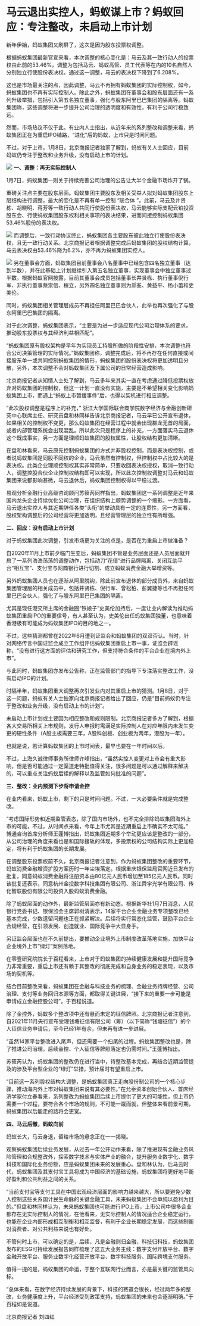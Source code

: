 # 马云退出实控人，蚂蚁谋上市？蚂蚁回应：专注整改，未启动上市计划

新年伊始，蚂蚁集团又刷屏了，这次是因为股东投票权调整。

根据蚂蚁集团最新官宣来看，本次调整的核心变化是：马云及其一致行动人的投票权由此前的53.46%，调整为包括马云、蚂蚁高管、员工代表等在内的10名自然人分别独立行使股份表决权。通过这一调整，马云的表决权下降到了6.208%。

这也是市场最关注的点，因此调整，马云不再拥有蚂蚁集团的实际控制权，如今，蚂蚁集团也不再有实际控制人。除此之外，蚂蚁集团在董事会和股东层面还有一系列升级举措，包括引入第五名独立董事，强化与股东阿里巴巴集团的隔离等。蚂蚁集团称，这些调整将进一步提升公司治理的透明度和有效性，有利于公司行稳致远。

然而，市场热议不仅于此。有业内人士指出，从近年来的系列整改和调整来看，蚂蚁集团正在为重启IPO铺路，“进化”后的蚂蚁，上市只是时间问题。

不过，对于上市，1月8日，北京商报记者独家了解到，蚂蚁有关人士回应，目前蚂蚁仍专注于整改和业务升级，没有启动上市的计划。

![](https://inews.gtimg.com/newsapp_bt/0/15600441338/1000)
**一、调整：再无实际控制人**

1月7日，蚂蚁集团一则关于持续完善公司治理的公告让大半个金融市场炸开了锅。

重磅关注点主要在股东层面。蚂蚁集团主要股东及相关受益人拟对蚂蚁集团股东上层结构进行调整，最大的变化是不再有单一控制 “联合体
”。此前，马云及井贤栋、胡晓明、蒋芳等一致行动人共同行使股份表决权，马云能够实际支配云铂投资股东会、行使蚂蚁集团股东权利相关事项的表决结果，进而间接控制蚂蚁集团53.46%股份的表决权。

![](https://inews.gtimg.com/newsapp_bt/0/15600441342/1000)
而调整后，一致行动协议终止，蚂蚁集团各主要股东彼此独立行使股份表决权，且无一致行动关系。北京商报记者根据调整完成后蚂蚁集团的股权结构计算，马云表决权由53.46%降为6.2%，亦不再为蚂蚁集团实控人。

![](https://inews.gtimg.com/newsapp_bt/0/15600441346/1000)
另在董事会方面，蚂蚁集团目前董事会八名董事中已经包含四名独立董事（达到半数），并在此基础上计划继续引入第五名独立董事，实现董事会中独立董事过半数。根据蚂蚁官网披露，目前其董事会成员包括董事长井贤栋、执行董事倪行军、非执行董事蔡崇信、程立，另外四名独立董事则为郝荃、黄益平、杨小蕾和史美伦。

同时，蚂蚁集团相关管理层成员不再担任阿里巴巴合伙人，此举也再次强化了与股东阿里巴巴集团的隔离。

对于此次调整，蚂蚁集团表示，“主要是为进一步适应现代公司治理体系的要求，推动股东投票权与其经济利益相匹配”。

“蚂蚁集团原有股权架构是早年为实现员工持股所做的阶段性安排，本次调整也符合公司决策管理的实际情况。”蚂蚁集团称，调整完成后，将不再存在任何直接或间接股东单一或共同控制蚂蚁集团的情形，蚂蚁集团的股份表决权将更加透明且分散，另外，本次调整不会对蚂蚁集团及下属公司的日常经营造成影响。

北京商报记者从知情人士处了解到，马云多年来其实一直在考虑通过降低投票权放弃对蚂蚁集团的控制权，但这一计划一直没有实施，主要是不希望相关变化影响蚂蚁集团上市，而遇上“蚂蚁上市暂缓事件”后，也得以契机进行相应调整。

“此次股权调整是程序上的补充，”
浙江大学国际联合商学院数字经济与金融创新研究中心联席主任、研究员盘和林同样告诉北京商报记者，马云早已公开宣布退休，如果相关的控制权不变更，那么蚂蚁集团在经营过程中就会出现群龙无首的局面，或者内部管理系统会出现混乱。所以此次只是程序上的补充，一方面落实马云退休这个既成事实，另一方面是理顺蚂蚁集团的股权属性，让股权结构更加清晰。

在盘和林看来，马云原先控制蚂蚁集团的方式并非股权控制，而是表决权控制，或者说蚂蚁集团是同股不同权的企业，马云虽然有控制权，但控制权中占比较大的是表决权。此类企业理顺控制权其实非常简单，只要收回表决权授权，取消一致行动人，调整控股合伙企业控制权结构即可以实现，所以此次控制权调整对马云和蚂蚁集团来说都影响甚微，马云退休后，蚂蚁集团控制权得以平稳过渡。

易观分析金融行业高级咨询顾问苏筱芮同样指出，蚂蚁集团这一系列调整是近年来国内龙头企业持续优化公司治理，在组织结构上顺势调整的一个缩影。一方面看，马云退出实控人与其近期辞任各类“头衔”的举动具有一定的连贯性，另一方面看，股权架构调整后的公司经营将更加透明，且经营管理层的独立性有所增强。

**二、回应：没有启动上市计划**

对于蚂蚁集团此次调整，引发市场更为关注的点是，是否在为重启上市做准备？

自2020年11月上市前夕临门生变后，蚂蚁集团不管是业务层面还是人员层面就开启了一系列浩浩荡荡的调整动作，包括动刀“花借”进行品牌隔离、关闭互助平台“相互宝”、支付宝与网商银行进行切割、成立蚂蚁消费金融大举增资等。

另外蚂蚁集团人员也在逐渐从阿里脱钩，除此前宣布退休的部分成员外，来自蚂蚁集团管理层的相关成员中，包括井贤栋、倪行军、曾松柏、彭翼捷等也不再担任阿里巴巴合伙人，强化了与股东阿里巴巴集团的隔离。

尤其是现任港交所主席的金融圈“铁娘子”史美伦加持后，一度让业内解读为推动蚂蚁集团重启IPO的重要信号，有人甚至认为，史美伦出任蚂蚁集团独董，也意味着香港极有可能成为蚂蚁集团IPO的目的地之一。

不过，这些猜测都曾在2022年6月遭到证监会和蚂蚁集团的双双否认。当时，针对网络传言中国证监会成立工作组评估蚂蚁集团重启上市一事，证监会辟谣称，“没有进行这方面的评估和研究工作，但支持符合条件的平台企业在境内外上市”。

与此同时，蚂蚁集团亦发布公告称，正在监管部门的指导下专注落实整改工作，没有启动IPO的计划。

时隔半年，蚂蚁集团重大调整再次引发业内对其重启上市的猜测。1月8日，对于这一问题，蚂蚁有关人士独家向北京商报记者给出了回应，仍是“目前蚂蚁仍专注于整改和业务升级，没有启动上市的计划”。

未启动上市计划或主要因为相应整改和规则限制。北京商报记者多方了解到，根据各大交易所相关上市规则，发行人申报时需满足实际控制人在对应年限内未发生变更的硬性条件（A股主板需要三年，A股科创板、创业板为两年，港股为一年）。

也就是说，若计算蚂蚁集团的上市时间表，最早也要在一年时间以后。

不过，上海久诚律师事务所律师许峰指出，“虽然实控人变更对上市会有重大影响，但是否可能通过一定渠道走特批值得关注，很多问题是可以通过解释来解决的，可以重点关注蚂蚁后续的解释以及监管如何批准的问题”。

**三、整改：业内预测下步将申请金控**

在业内看来，蚂蚁上市，剩下的只是时间问题。不过，一大必要条件就是完成整改。

“考虑国际形势和近期监管表态，除了国内市场外，也不完全排除蚂蚁集团海外上市的可能，不过，从时间点来看，今年上市尤其是近期重启上市确实不太可能。”
博通咨询首席分析师王蓬博指出，蚂蚁集团近期多个举动更应该是整改的一部分，从公司治理的角度来看也是和国际接轨的体现，多投票权的公司结构实际上更加稳定，将有利于蚂蚁集团的长期发展。

在调整股东投票权前不久，北京商报记者注意到，作为蚂蚁集团整改的重要环节，蚂蚁消费金融增资扩股方案历时一年尘埃落定。根据重庆银保监局官网近日发布的批复，同意蚂蚁消费金融将注册资本由80亿元人民币增加至185亿元人民币。同时该批复还表示，同意杭州金投数字科技集团有限公司、浙江舜宇光学有限公司、传化智联股份有限公司投资入股蚂蚁消费金融。

除了蚂蚁层面的动作外，最新监管层面亦有新动态。根据新华社1月7日消息，人民银行党委书记、银保监会主席郭树清表示，14家平台企业金融业务专项整改已经基本完成，少数遗留问题也正在抓紧解决。后续将实行常态化监管，鼓励平台企业合规经营，在引领发展、创造就业、国际竞争中大显身手。

另证监会层面也在不久前提出，要推动企业境外上市制度改革落地实施，加快平台企业境外上市“绿灯”案例落地。

在零壹研究院院长于百程看来，上市对于蚂蚁集团的持续健康发展和提升国际竞争力非常重要，重启上市还有赖于其整改的彻底完成和自身业务的稳定表现，以及市场的契机等。

结合目前整改来看，蚂蚁集团在金融与科技业务的梳理、金融业务持牌经营、公司治理、支付等业务回归本源等方面，都取得关键进展，“接下来的重要一步可能是申请成立金融控股公司”，于百程说道。

除了金控外，蚂蚁多个整改项中还有悬而未定的征信牌照。北京商报记者注意到，自2021年11月央行宣布受理钱塘征信有限公司（筹）（以下简称“钱塘征信”）的个人征信业务申请后，至今已经1年有余，但未再有进一步进展。

“虽然14家平台整改进入尾声，但还需要一个扫尾的过程。蚂蚁集团整改也是，除了推进公司治理，后续金控、个人征信等牌照落定也仍需时间。”王蓬博指出。

苏筱芮认为，蚂蚁集团的整改仍在进行当中，待整改基本完成，再结合近期监管提及的涉及平台型企业的“绿灯”举措，预计届时有望重启上市。

“目前这一系列股权结构大调整，是蚂蚁集团真正走向股份制公司的一个核心步骤，推动海内外上市对蚂蚁集团来说有其必要性。”在允泰资本创始合伙人、首席经济学家付立春看来，系列整改为蚂蚁集团后续上市提供了更大的可能性，但上市仍需要一个过程，要符合各个市场的规则，不可能一蹴而就，但整体来看前景可期，蚂蚁集团以后能走的路将会更宽。

**四、马云后撤，蚂蚁向前**

蚂蚁长大，马云身退，留给市场的悬念正在一一揭晓。

观察蚂蚁集团后续业务发展，从过去一年公开动作来看，除了推进现有金融业务风险管理和合规整改外，探索数字技术与实体产业的融合，提升服务业数字化、数字科技和国际化业务份额，应是蚂蚁集团未来的发展重心。盘和林认为，后马云时代，蚂蚁集团及其支付宝工具将成为中国经济的基础设施，蚂蚁集团将更好地平衡好盈利和公共利益之间的关系。

“当前支付宝等支付工具在中国宏观经济层面的影响力越来越大，所以要避免少数人控制这些关系国计民生命脉的关键金融工具，未来蚂蚁集团不会单纯以盈利为目的。”但盘和林同样认为，未来蚂蚁集团也可能进行IPO上市，上市公司中很多企业都存在无实际控制人的情况，在他看来，无实际控制人的情况适合企业稳定运行，也能在企业内部形成相互制衡和相互监督，有利于企业长期稳定发展，而这些制衡对消费者、对公共利益来说也有好处。

不管何时上市，可以确定的是，后续，凡是金融则归金融，科技归科技，蚂蚁集团发布的ESG可持续发展报告同样梳理了这五大业务主线：数字支付开放平台、数字金融开放平台、服务业数字化经营开放平台、数字科技服务、国际跨境支付服务。

值得一提的是，蚂蚁集团的命运，于整个互联网行业而言，亦是最关键的监管风向标。

“总体来看，在数字经济持续发展的背景下，科技的赛道会很长，经过两年多的整改，业务健康度上升，平台经济受到政策支持，蚂蚁集团的未来也会逐渐明确。”于百程如是说道。

北京商报记者 刘四红

